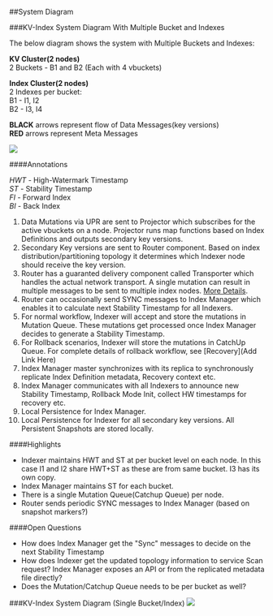 ##System Diagram


###KV-Index System Diagram With Multiple Bucket and Indexes

The below diagram shows the system with Multiple Buckets and Indexes:

**KV Cluster(2 nodes)** <br>
2 Buckets - B1 and B2 (Each with 4 vbuckets)
<br>

**Index Cluster(2 nodes)** <br>
2 Indexes per bucket:<br>
B1 - I1, I2 <br>
B2 - I3, I4

**BLACK** arrows represent flow of Data Messages(key versions)<br>
**RED** arrows represent Meta Messages

![](https://rawgithub.com/deepkaran/sandbox/master/indexing/images/SystemDiagramMultipleBuckets.svg)

####Annotations

*HWT* - High-Watermark Timestamp<br>
*ST* - Stability Timestamp<br>
*FI* - Forward Index<br>
*BI* - Back Index<br>

1. Data Mutations via UPR are sent to Projector which subscribes for the active vbuckets on a node. Projector runs map functions based on Index Definitions and outputs secondary key versions.
2. Secondary Key versions are sent to Router component. Based on index distribution/partitioning topology it determines which Indexer node should receive the key version. 
3. Router has a guaranted delivery component called Transporter which handles the actual network transport. A single mutation can result in multiple messages to be sent to multiple index nodes. [More Details](https://github.com/couchbase/indexing/blob/master/secondary/docs/design/markdown/mutation.md).
4. Router can occasionally send SYNC messages to Index Manager which enables it to calculate next Stability Timestamp for all Indexers.
5. For normal workflow, Indexer will accept and store the mutations in Mutation Queue. These mutations get processed once Index Manager decides to generate a Stability Timestamp.
6. For Rollback scenarios, Indexer will store the mutations in CatchUp Queue. For complete details of rollback workflow, see [Recovery](Add Link Here)
7. Index Manager master synchronizes with its replica to synchronously replicate Index Definition metadata, Recovery context etc.
8. Index Manager communicates with all Indexers to announce new Stability Timestamp, Rollback Mode Init, collect HW timestamps for recovery etc.
9. Local Persistence for Index Manager. 
10. Local Persistence for Indexer for all secondary key versions. All Persistent Snapshots are stored locally.

####Highlights
- Indexer maintains HWT and ST at per bucket level on each node. In this case I1 and I2 share HWT+ST as these are from same bucket. I3 has its own copy. 
- Index Manager maintains ST for each bucket. 
- There is a single Mutation Queue(Catchup Queue) per node. 
- Router sends periodic SYNC messages to Index Manager (based on snapshot markers?)

####Open Questions
- How does Index Manager get the "Sync" messages to decide on the next Stability Timestamp
- How does Indexer get the updated topology information to service Scan request? Index Manager exposes an API or from the replicated metadata file directly?
- Does the Mutation/Catchup Queue needs to be per bucket as well?


###KV-Index System Diagram (Single Bucket/Index)
![](https://rawgithub.com/deepkaran/sandbox/master/indexing/images/SystemDiagram.svg)
